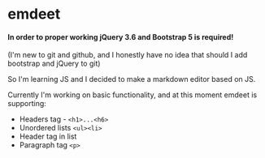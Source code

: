 # emdeet

#### In order to proper working jQuery 3.6 and Bootstrap 5 is required!  
(I'm new to git and github, and I honestly have no idea that should I add bootstrap and jQuery to git)

So I'm learning JS and I decided to make a markdown editor based on JS.

Currently I'm working on basic functionality, and at this moment emdeet is supporting:
- Headers tag - `<h1>...<h6>`
- Unordered lists `<ul><li>`
- Header tag in list
- Paragraph tag `<p>`
